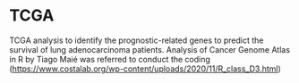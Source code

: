 # TCGA
TCGA analysis to identify the prognostic-related genes to predict the survival of lung adenocarcinoma patients. 
Analysis of Cancer Genome Atlas in R by Tiago Maié was referred to conduct the coding (https://www.costalab.org/wp-content/uploads/2020/11/R_class_D3.html)
